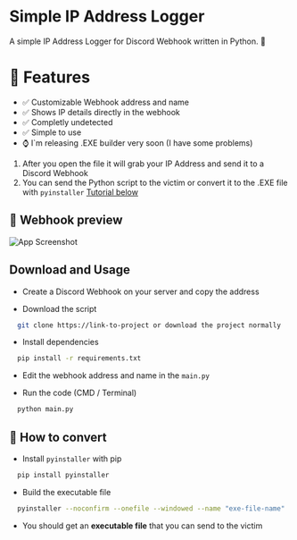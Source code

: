 
# Simple IP Address Logger

A simple IP Address Logger for Discord Webhook written in Python. 📡

# 👀 Features
- ✅ Customizable Webhook address and name
- ✅ Shows IP details directly in the webhook
- ✅ Completly undetected
- ✅ Simple to use
- ⌚ I`m releasing .EXE builder very soon (I have some problems)


1. After you open the file it will grab your IP Address and send it to a Discord Webhook
2. You can send the Python script to the victim or convert it to the .EXE file with `pyinstaller` [Tutorial below](/main/README.md#how-to-convert)
## 📸 Webhook preview

![App Screenshot](https://i.ibb.co/4t2pvHV/image.png)


## Download and Usage

- Create a Discord Webhook on your server and copy the address

- Download the script

```bash
  git clone https://link-to-project or download the project normally
```

- Install dependencies

```bash
  pip install -r requirements.txt
```
- Edit the webhook address and name in the `main.py`


- Run the code (CMD / Terminal)

```bash
  python main.py
```



## 💾 How to convert
- Install `pyinstaller` with pip

```bash
  pip install pyinstaller
```

- Build the executable file

```bash
  pyinstaller --noconfirm --onefile --windowed --name "exe-file-name"  "this-python-script-path"
```
- You should get an **executable file** that you can send to the victim
